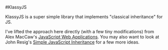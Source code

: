 #KlassyJS 

KlassyJS is a super simple library that implements "classical inheritance" for JS. 

I've lifted the approach here directly (with a few tiny modifications) from Alex MacCaw's 
[JavaScript Web Applications](https://github.com/maccman/book-assets). You may also want to look at
John Resig's [Simple JavaScript Inheritance](http://ejohn.org/blog/simple-javascript-inheritance/) for 
a few more ideas.